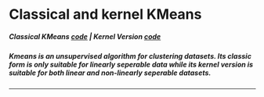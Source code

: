# Classical and kernel KMeans


##### Classical KMeans [code](https://github.com/kennedyCzar/ADVANCE-MACHINE-LEARNING-KERNEL-METHOD/blob/master/KMEANS/kmeans.py) | Kernel Version [code](https://github.com/kennedyCzar/ADVANCE-MACHINE-LEARNING-KERNEL-METHOD/blob/master/KMEANS/KERNEL%20KMEANS/kernelkmeans.py)
##### Kmeans is an unsupervised algorithm for clustering datasets. Its classic form is only suitable for linearly seperable data while its kernel version is suitable for both linear and non-linearly seperable datasets.

---------------------------------------
